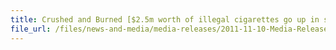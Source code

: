 ```yaml
---
title: Crushed and Burned [$2.5m worth of illegal cigarettes go up in smoke]
file_url: /files/news-and-media/media-releases/2011-11-10-Media-Release.pdf
---
```

